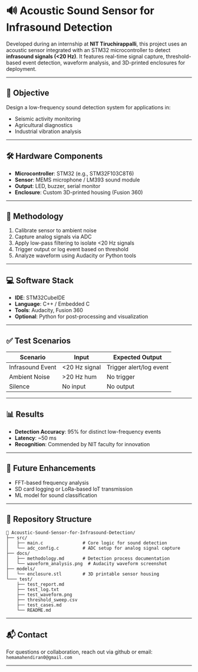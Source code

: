 # 🔊 Acoustic Sound Sensor for Infrasound Detection

Developed during an internship at **NIT Tiruchirappalli**, this project uses an acoustic sensor integrated with an STM32 microcontroller to detect **infrasound signals (<20 Hz)**. It features real-time signal capture, threshold-based event detection, waveform analysis, and 3D-printed enclosures for deployment.

---

## 🎯 Objective

Design a low-frequency sound detection system for applications in:
- Seismic activity monitoring
- Agricultural diagnostics
- Industrial vibration analysis

---

## 🛠️ Hardware Components

- **Microcontroller**: STM32 (e.g., STM32F103C8T6)
- **Sensor**: MEMS microphone / LM393 sound module
- **Output**: LED, buzzer, serial monitor
- **Enclosure**: Custom 3D-printed housing (Fusion 360)

---

## 🧠 Methodology

1. Calibrate sensor to ambient noise
2. Capture analog signals via ADC
3. Apply low-pass filtering to isolate <20 Hz signals
4. Trigger output or log event based on threshold
5. Analyze waveform using Audacity or Python tools

---

## 💻 Software Stack

- **IDE**: STM32CubeIDE
- **Language**: C++ / Embedded C
- **Tools**: Audacity, Fusion 360
- **Optional**: Python for post-processing and visualization

---

## ✅ Test Scenarios

| Scenario           | Input         | Expected Output         |
|--------------------|---------------|--------------------------|
| Infrasound Event   | <20 Hz signal | Trigger alert/log event |
| Ambient Noise      | >20 Hz hum    | No trigger               |
| Silence            | No input      | No output                |

---

## 📊 Results

- **Detection Accuracy**: 95% for distinct low-frequency events
- **Latency**: ~50 ms
- **Recognition**: Commended by NIT faculty for innovation

---

## 🚀 Future Enhancements

- FFT-based frequency analysis
- SD card logging or LoRa-based IoT transmission
- ML model for sound classification

---

## 📁 Repository Structure
```
📁 Acoustic-Sound-Sensor-for-Infrasound-Detection/
├── src/
│   ├── main.c               # Core logic for sound detection
│   └── adc_config.c         # ADC setup for analog signal capture
├── docs/
│   ├── methodology.md       # Detection process documentation
│   └── waveform_analysis.png  # Audacity waveform screenshot
├── models/
│   └── enclosure.stl        # 3D printable sensor housing
└─── test/
    ├── test_report.md         
    ├── test_log.txt           
    ├── test_waveform.png      
    ├── threshold_sweep.csv    
    ├── test_cases.md 
    └── README.md

```
---

## 📬 Contact

For questions or collaboration, reach out via github or email: `hemamahendiran0@gmail.com`

---



